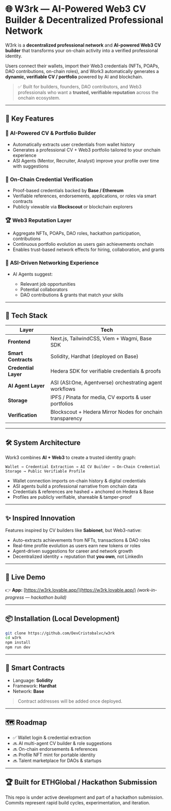 # 🌐 W3rk — AI-Powered Web3 CV Builder & Decentralized Professional Network

W3rk is a **decentralized professional network** and **AI-powered Web3 CV builder** that transforms your on-chain activity into a verified professional identity.

Users connect their wallets, import their Web3 credentials (NFTs, POAPs, DAO contributions, on-chain roles), and Work3 automatically generates a **dynamic, verifiable CV / portfolio** powered by AI and blockchain.

> ✅ Built for builders, founders, DAO contributors, and Web3 professionals who want a **trusted, verifiable reputation** across the onchain ecosystem.

---

## 🚀 Key Features

### 🧬 **AI-Powered CV & Portfolio Builder**

* Automatically extracts user credentials from wallet history
* Generates a professional CV + Web3 portfolio tailored to your onchain experience
* ASI Agents (Mentor, Recruiter, Analyst) improve your profile over time with suggestions

### 🔗 **On-Chain Credential Verification**

* Proof-based credentials backed by **Base / Ethereum**
* Verifiable references, endorsements, applications, or roles via smart contracts
* Publicly viewable via **Blockscout** or blockchain explorers

### 🏆 **Web3 Reputation Layer**

* Aggregate NFTs, POAPs, DAO roles, hackathon participation, contributions
* Continuous portfolio evolution as users gain achievements onchain
* Enables trust-based network effects for hiring, collaboration, and grants

### 🧠 **ASI-Driven Networking Experience**

* AI Agents suggest:

  * Relevant job opportunities
  * Potential collaborators
  * DAO contributions & grants that match your skills

---

## 🧱 Tech Stack

| Layer                | Tech                                                      |
| -------------------- | --------------------------------------------------------- |
| **Frontend**         | Next.js, TailwindCSS, Viem + Wagmi, Base SDK              |
| **Smart Contracts**  | Solidity, Hardhat (deployed on Base)                      |
| **Credential Layer** | Hedera SDK for verifiable credentials & proofs            |
| **AI Agent Layer**   | ASI (ASI:One, Agentverse) orchestrating agent workflows   |
| **Storage**          | IPFS / Pinata for media, CV exports & user portfolios     |
| **Verification**     | Blockscout + Hedera Mirror Nodes for onchain transparency |

---

## 🛠️ System Architecture

Work3 combines **AI + Web3** to create a trusted identity graph:

```
Wallet → Credential Extraction → AI CV Builder → On-Chain Credential Storage → Public Verifiable Profile
```

* Wallet connection imports on-chain history & digital credentials
* ASI agents build a professional narrative from onchain data
* Credentials & references are hashed + anchored on Hedera & Base
* Profiles are publicly verifiable, shareable & tamper-proof

---

## ✨ Inspired Innovation

Features inspired by CV builders like **Sabionet**, but Web3-native:

* Auto-extracts achievements from NFTs, transactions & DAO roles
* Real-time profile evolution as users earn new tokens or roles
* Agent-driven suggestions for career and network growth
* Decentralized identity + reputation that **you own**, not LinkedIn

---

## 📍 Live Demo

👉 **App:** [https://w3rk.lovable.app/](https://w3rk.lovable.app/)
*(work-in-progress — hackathon build)*

---

## 📦 Installation (Local Development)

```bash
git clone https://github.com/DevCristobalvc/w3rk
cd w3rk
npm install
npm run dev
```

---

## 🧪 Smart Contracts

* Language: **Solidity**
* Framework: **Hardhat**
* Network: **Base**

> Contract addresses will be added once deployed.

---

## 🗺️ Roadmap

* ✅ Wallet login & credential extraction
* 🔜 AI multi-agent CV builder & role suggestions
* 🔜 On-chain endorsements & references
* 🔜 Profile NFT mint for portable identity
* 🔜 Talent marketplace for DAOs & startups

---

## 🏆 Built for ETHGlobal / Hackathon Submission

This repo is under active development and part of a hackathon submission.
Commits represent rapid build cycles, experimentation, and iteration.


